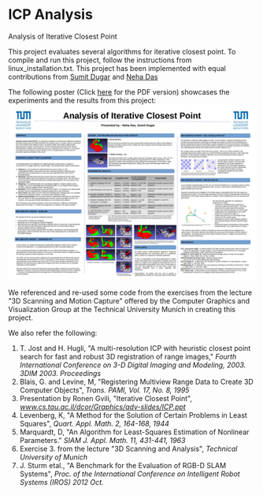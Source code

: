 # ICP Analysis
Analysis of Iterative Closest Point

This project evaluates several algorithms for iterative closest point. To compile and run this project, follow the instructions from linux_installation.txt. This project has been implemented with equal contributions from [Sumit Dugar](https://github.com/dugarsumit) and [Neha Das](https://github.com/neha191091)

The following poster (Click [here](https://github.com/dugarsumit/icp-analysis/blob/master/documents/icp-final-poster.pdf) for the PDF version) showcases the experiments and the results from this project:
![poster](https://github.com/dugarsumit/icp-analysis/blob/master/documents/poster.jpg)

We referenced and re-used some code from the exercises from the lecture "3D Scanning and Motion Capture" offered by the Computer Graphics and Visualization Group at the Technical University Munich in creating this project.

We also refer the following:
1. T. Jost and H. Hugli, "A multi-resolution ICP with heuristic closest point search for fast and robust 3D registration of range images," *Fourth International Conference on 3-D Digital Imaging and Modeling, 2003. 3DIM 2003. Proceedings*
2. Blais, G. and Levine, M, "Registering Multiview Range Data to Create 3D Computer Objects", *Trans. PAMI, Vol. 17, No. 8, 1995*
3. Presentation by Ronen Gvili, "Iterative Closest Point", *www.cs.tau.ac.il/dcor/Graphics/adv-slides/ICP.ppt*
4. Levenberg, K, "A Method for the Solution of Certain Problems in Least Squares", *Quart. Appl. Math. 2, 164-168, 1944*
5. Marquardt, D, "An Algorithm for Least-Squares Estimation of Nonlinear Parameters." *SIAM J. Appl. Math. 11, 431-441, 1963*
6. Exercise 3. from the lecture "3D Scanning and Analysis", *Technical University of Munich*
7. J. Sturm etal., "A Benchmark for the Evaluation of RGB-D SLAM Systems", *Proc. of the International Conference on Intelligent Robot Systems (IROS) 2012 Oct.*





